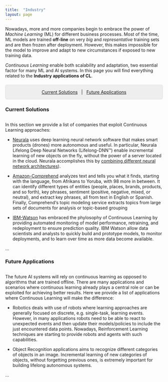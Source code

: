 ```yaml
---
title:  "Industry"
layout: page
---
```


Nowadays, more and more companies begin to embrace the power of *Machine Learning* (ML) for different business processes. Most of the time, ML models are trained **off-line** on very *big* and *representative* training sets and are then frozen after deployment. However, this makes impossible for the model to improve and adapt to new circumstances if exposed to new training data.

*Continuous Learning* enable both scalability and adaptation, two essential factor for many ML and AI systems. In this page you will find everything related to the **Industry applications of CL**.

<p style="background: rgba(0,0,0,0.06) none repeat scroll 0% 0%; border: 1px solid rgb(222, 222, 222); padding: 1em; border-radius: 5px; text-align: center; margin-top:20px">
<a href="#interests">Current Solutions</a> &nbsp; | &nbsp; <a href="#projects">Future Applications</a><br>
</p>



<a href="#interests"></a>
<h3 id="interests" style="margin-bottom: 30px;">Current Solutions</h3>

In this section we provide a list of companies that exploit Continuous Learning approaches:

- [Neurala][neurala] uses deep learning neural network software that makes smart products (drones) more autonomous and useful. In particular, Neurala Lifelong Deep Neural Networks (Lifelong-DNN™) enable incremental learning of new objects on the fly, without the power of a server located in the cloud. Neurala accomplishes this by [combining different neural network architectures][neurala-lifelong]).

-  [Amazon-Comprehend][Amazon-Comprehend] analyzes text and tells you what it finds, starting with the language, from Afrikans to Yoruba, with 98 more in between. It can identify different types of entities (people, places, brands, products, and so forth), key phrases, sentiment (positive, negative, mixed, or neutral), and extract key phrases, all from text in English or Spanish. Finally, Comprehend‘s topic modeling service extracts topics from large sets of documents for analysis or topic-based grouping

- [IBM-Watson][IBM-Watson] has embraced the phylosophy of Continuous Learning by providing automated monitoring of model performance, retraining, and redeployment to ensure prediction quality. IBM Watson allow data scientists and analysts to quickly build and prototype models, to monitor deployments, and to learn over time as more data become available.

...

<a href="#projects"></a>
<h3 id="projects" style="margin-bottom: 30px;">Future Applications</h3>

The future AI systems will rely on continuous learning as opposed to algorithms that are trained offline. There are many applications and scenarios where continuous learning already plays a central role or can be exploited for achieving better results. Here we provide a list of applications where Continuous Learning will make the difference:

- Robotics deals with use of robots where learning approaches are generally focused on discrete, e.g. single-task, learning events. However, in many applications robots need to be able to react to unexpected events and then update their models/policies to include the just encountered data points. Nowadays, Reinforcement Learning techniques are starting to provide robots and agents with such capabilities. 

- Object Recognition applications aims to recognize different categories of objects in an image. Incremental learning of new categories of objects, without forgetting previous ones, is extremely important for building lifelong autonomous systems.

...

[linkedin]: https://www.linkedin.com/in/vincenzo
[neurala]: https://www.neurala.com/
[neurala-lifelong]:https://www.neurala.com/press-releases/edge-deep-learning-without-cloud
[Amazon-Comprehend]:https://aws.amazon.com/comprehend/
[IBM-Watson]:https://datascience.ibm.com/docs/content/analyze-data/ml-continuous-learning.html
